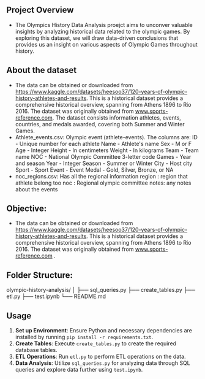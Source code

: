 ## Project Overview
  - The Olympics History Data Analysis proejct aims to unconver valuable insights by analyzing historical data related to the olympic games. By exploring this dataset, we will draw data-driven conclusions that provides us an insight on various aspects of Olympic Games throughout history.

## About the dataset
- The data can be obtained or downloaded from https://www.kaggle.com/datasets/heesoo37/120-years-of-olympic-history-athletes-and-results. This is a historical dataset provides a comprehensive historical overview, spanning from Athens 1896 to Rio 2016. The dataset was originally obtained from  www.sports-reference.com. The dataset consists information athletes, events, countries, and medals awarded, covering both Summer and Winter Games.
- Athlete_events.csv: Olympic event (athlete-events). The columns are:
ID - Unique number for each athlete
Name - Athlete's name
Sex - M or F
Age - Integer
Height - In centimeters
Weight - In kilograms
Team - Team name
NOC - National Olympic Committee 3-letter code
Games - Year and season
Year - Integer
Season - Summer or Winter
City - Host city
Sport - Sport
Event - Event
Medal - Gold, Silver, Bronze, or NA
- noc_regions.csv: Has all the regional information
  region : region that athlete belong too
  noc : Regional olympic committee
  notes: any notes about the events
  
## Objective:
- The data can be obtained or downloaded from https://www.kaggle.com/datasets/heesoo37/120-years-of-olympic-history-athletes-and-results. This is a historical dataset provides a comprehensive historical overview, spanning from Athens 1896 to Rio 2016. The dataset was originally obtained from  www.sports-reference.com .
## Folder Structure:
olympic-history-analysis/
│
├── sql_queries.py
├── create_tables.py
├── etl.py
├── test.ipynb
└── README.md

## Usage

1. **Set up Environment**: Ensure Python and necessary dependencies are installed by running `pip install -r requirements.txt`.
2. **Create Tables**: Execute `create_tables.py` to create the required database tables.
3. **ETL Operations**: Run `etl.py` to perform ETL operations on the data.
4. **Data Analysis**: Utilize `sql_queries.py` for analyzing data through SQL queries and explore data further using `test.ipynb`.





